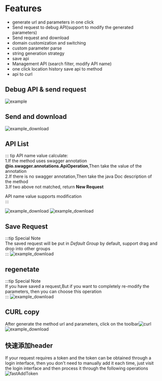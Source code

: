 # Features

* generate url and parameters in one click
* Send request to debug API(support to modify the generated parameters)
* Send request and download
* domain customization and switching
* custom parameter parse
* string generation strategy
* save api
* Management API (search filter, modify API name)
* one click location history save api to method
* api to curl


## Debug API & send request
![example](../../.vuepress/public/img/example_en.gif)

## Send and download
![example_download](../../.vuepress/public/img/downloadFile.gif)

## API List

::: tip API name value calculate:  
1.If the method uses swagger annotation **@io.swagger.annotations.ApiOperation**,Then take the value of the annotation  
2.If there is no swagger annotation,Then take the java Doc description of the method  
3.If two above not matched, return **New Request**  

API name value supports modification  
:::

![example_download](../../.vuepress/public/img/apis_hd.png)
![example_download](../../.vuepress/public/img/apiManager_en.png)


## Save Request
:::tip Special Note  
The saved request will be put in *Default Group* by default, support drag and drop into other groups  
:::
![example_download](../../.vuepress/public/img/saveRequest_en.png)

## regenetate
:::tip Special Note  
If you have saved a request,But if you want to completely re-modify the parameters, then you can choose this operation  
:::
![example_download](../../.vuepress/public/img/regenerate_en.png)

## CURL copy
After generate the method url and parameters, click on the toolbar![curl](../../.vuepress/public/img/icon/curl_dark.svg)
![example_download](../../.vuepress/public/img/curl_en.png)


## 快速添加header
If your request requires a token and the token can be obtained through a login interface, then you don't need to manually add it each time, just visit the login interface and then process it through the following operations
![fastAddToken](../../.vuepress/public/img/fastAddToken_en.gif)